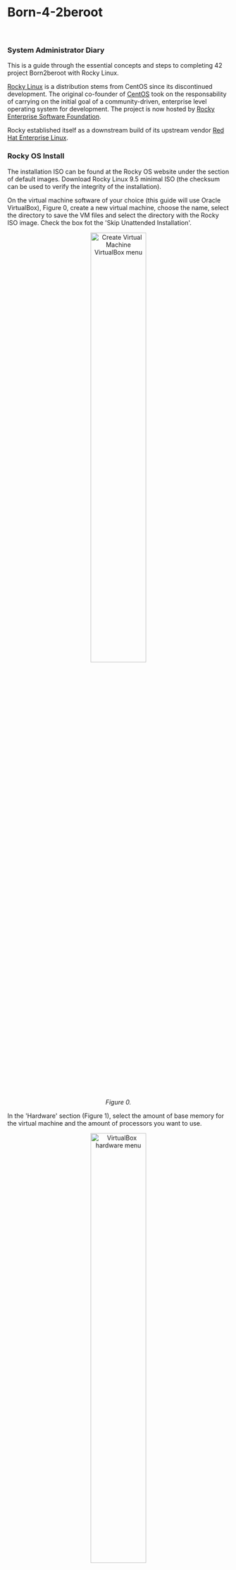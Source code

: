 # Born-4-2beroot

<br>

### System Administrator Diary

This is a guide through the essential concepts and steps to completing 42 project Born2beroot with Rocky Linux.

<a href="https://rockylinux.org/">Rocky Linux</a> is a distribution stems from CentOS since its discontinued development. The original co-founder of <a href="https://en.wikipedia.org/wiki/CentOS">CentOS</a> took on the responsability of carrying on the initial goal of a community-driven, enterprise level operating system for development. The project is now hosted by <a href="https://www.resf.org/about">Rocky Enterprise Software Foundation</a>.

Rocky established itself as a downstream build of its upstream vendor <a href="https://en.wikipedia.org/wiki/Red_Hat_Enterprise_Linux">Red Hat Enterprise Linux</a>. 

### Rocky OS Install

The installation ISO can be found at the Rocky OS website under the section of default images. Download Rocky Linux 9.5 minimal ISO (the checksum can be used to verify the integrity of the installation).

On the virtual machine software of your choice (this guide will use Oracle VirtualBox), Figure 0, create a new virtual machine, choose the name, select the directory to save the VM files and select the directory with the Rocky ISO image. Check the box fot the 'Skip Unattended Installation'.

<p align="center">
  <img src="https://github.com/RafaelyRezende/Born-4-2beroot/blob/main/rocky_guide/02-VM.png" width=50% height=50% alt="Create Virtual Machine VirtualBox menu">
</p>
<p align="center">
    <em>Figure 0.</em>
</p>

In the 'Hardware' section (Figure 1), select the amount of base memory for the virtual machine and the amount of processors you want to use. 

<p align="center">
  <img src="https://github.com/RafaelyRezende/Born-4-2beroot/blob/main/rocky_guide/03-VM.png" width=50% height=50% alt="VirtualBox hardware menu">
</p>
<p align="center">
    <em>Figure 1.</em>
</p>

Next in the 'Virtual Hard Disk' shown in Figure 2, create a virtual hard disk with the amount specified in the subject <strong>(this size will change in case you choose to make the bonus)</strong>. Take some time to do the final check of the specifications for the VM and finish the creation.

<p align="center">
  <img src="https://github.com/RafaelyRezende/Born-4-2beroot/blob/main/rocky_guide/04-VM.png" width=50% height=50% alt="VirtualBox Virtual Hard Disk menu">
</p>
<p align="center">
    <em>Figure 2.</em>
</p>

### Disk Partition

The partition scheme, as per the bonus section, must have one primary partition and an extended partition for the logical volume groups, Figure 3.

<p align="center">
  <img src="https://github.com/RafaelyRezende/Born-4-2beroot/blob/main/rocky_guide/partitionsqueme.png" width=50% height=50% alt="Partition Scheme">
</p>
<p align="center">
    <em>Figure 3.</em>
</p>

The virtual machine has a set amount of primary memory (RAM) and a set amount of secondary memory (hard disk or SSD). The objective is slice the available secondary memory into different sectors that will compartimentalize different parts of the operating system. In order to achieve this goal, first the partitions must be create following a certain partition table, the extended partition must be encrypted and inside it logical volume groups are create to support different directories of the linux file system.

The partitioning scheme used is the legacy Master Boot Record (MBR). This type provides wide compatibility with older systems and has a simple structure to be worked on. MBR has a set number of primary partitions that can be created, no more than 4, and can only support 2 TiB of size disk.



### SELinux

Security-Enhanced Linux is a security layer built mixed with the kernel in some GNU/Linux distributions for, you guessed, enhanced security over sensitive data and processes. It was developed in a joint colaboration between linux developers and the National Security Agency (NSA). The feature allows administrators to have advanced and fine granied control over the access and permissions of the system.

It uses security policies, a set of rules for deciding what can and can not be accessed, to enforce the entry allowed by a policy. In a situation where a subject, term used to categorized applications or processess, makes a request to access an object, for example a file or a directory, SELinux guarantee such subject has the permission to modify, read or write such object by checking the <a href="https://docs.redhat.com/en/documentation/red_hat_enterprise_linux/7/html/selinux_users_and_administrators_guide/sect-security-enhanced_linux-introduction-selinux_architecture">access vector cache</a> (AVC). The said permissions context are loaded into a cache at boot time.

SELinux can run in three different modes of operation. The default is the enforcing mode, the recommended mode, where the policies apllied follow the labels loaded in cache. The <code>setenforce</code>

### Create and manage new users and groups

<code>useradd -u 4242 -d /home/<username> -m <username></code>

Some useful flags are the -u flag to set an specific user ID number, the -d flag sets the path of the home directory for the new user and -m creates the home directory. More flags can be view with the usual --help flag.

<code>passwd <username></code>

The command above is used to set a user's password. Follow the prompt instructions, later I will show how to customize the rules for strong password policy and add custom messages.

You can verify the existing groups in your server with the following command <code>cat /etc/group</code>.

<code>usermod -a -G <groupname> <username></code>

The command above is used to add an user to a group. The -a flag stands for append and the -G flag tells the usermod command that the you want to edit groups.

<code>groupadd <groupname></code>

The above command is used to create a new group.

## Manage sudo access commands

<code>visudo</code> command opens the /etc/sudoers file in our system where you can edit for specific permissions and configuration.

## Hostname

<code>hostnamectl <newhostname></code>

## Partitions

After setting up the virtual machine to use the Rocky 9.5 minimal iso and the memory size given to the new virtual machine, enter the text mode of instalation. To do so press <italic>Tab</italic> and type <code>inst.text</code>.

This will lead you to a menu, choose the text
